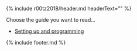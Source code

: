 {% include r00tz2018/header.md headerText="" %}

Choose the guide you want to read...

 - [Setting up and programming](/r00tzbadge/r00tz2018/badge/1)

{% include footer.md %}
